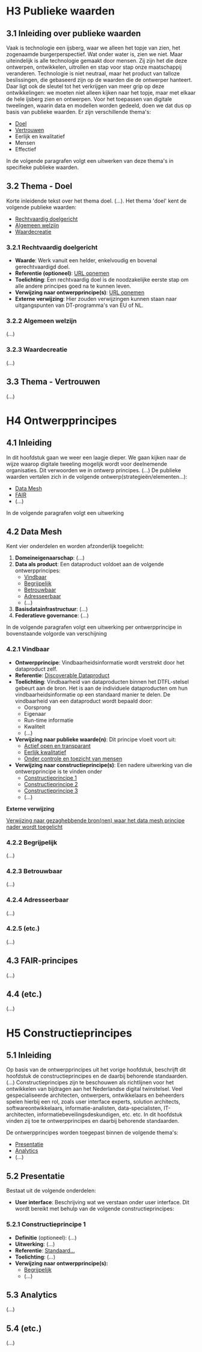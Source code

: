 # H3 Publieke waarden

## 3.1	Inleiding over publieke waarden

Vaak is technologie een ijsberg, waar we alleen het topje van zien, het zogenaamde burgerperspectief. Wat onder water is, zien we niet. Maar uiteindelijk is alle technologie gemaakt door mensen. Zij zijn het die deze ontwerpen, ontwikkelen, uitrollen en stap voor stap onze maatschappij veranderen. Technologie is niet neutraal, maar het product van talloze beslissingen, die gebaseerd zijn op de waarden die de ontwerper hanteert. Daar ligt ook de sleutel tot het verkrijgen van meer grip op deze ontwikkelingen: we moeten niet alleen kijken naar het topje, maar met elkaar de hele ijsberg zien en ontwerpen. Voor het toepassen van digitale tweelingen, waarin data en modellen worden gedeeld, doen we dat dus op basis van publieke waarden. Er zijn verschillende thema's:

 * [Doel](https://github.com/Geonovum/DTFL/blob/main/Referentie%20Architectuur/draft/uitgewerkt_voorbeeld_samenhang_h345.md#32thema---doel)
 * [Vertrouwen](https://github.com/Geonovum/DTFL/blob/main/Referentie%20Architectuur/draft/uitgewerkt_voorbeeld_samenhang_h345.md#33thema---vertrouwen)
 * Eerlijk en kwalitatief
 * Mensen
 * Effectief

In de volgende paragrafen volgt een uitwerken van deze thema's in specifieke publieke waarden.

## 3.2	Thema - Doel

Korte inleidende tekst over het thema doel. (...). Het thema 'doel' kent de volgende publieke waarden:

 * [Rechtvaardig doelgericht](https://github.com/Geonovum/DTFL/blob/main/Referentie%20Architectuur/draft/uitgewerkt_voorbeeld_samenhang_h345.md#321rechtvaardig-doelgericht)
 * [Algemeen welzijn](https://github.com/Geonovum/DTFL/blob/main/Referentie%20Architectuur/draft/uitgewerkt_voorbeeld_samenhang_h345.md#322algemeen-welzijn)
 * [Waardecreatie](https://github.com/Geonovum/DTFL/blob/main/Referentie%20Architectuur/draft/uitgewerkt_voorbeeld_samenhang_h345.md#323waardecreatie)

### 3.2.1	Rechtvaardig doelgericht

* **Waarde**: Werk vanuit een helder, enkelvoudig en bovenal gerechtvaardigd doel.
* **Referentie (optioneel)**: [URL opnemen](URL)
* **Toelichting**: Een rechtvaardig doel is de noodzakelijke eerste stap om alle andere principes goed na te kunnen leven.
* **Verwijzing naar ontwerpprincipe(s)**: [URL opnemen](URL)
* **Externe verwijzing**: Hier zouden verwijzingen kunnen staan naar uitgangspunten van DT-programma's van EU of NL.

### 3.2.2	Algemeen welzijn
(...)

### 3.2.3	Waardecreatie
(...)

## 3.3	Thema - Vertrouwen
(...)

# H4 Ontwerpprincipes
## 4.1	Inleiding
In dit hoofdstuk gaan we weer een laagje dieper. We gaan kijken naar de wijze waarop digitale tweeling mogelijk wordt voor deelnemende organisaties. Dit verwoorden we in ontwerp principes. (...) De publieke waarden vertalen zich in de volgende ontwerp(strategieën/elementen...):

 * [Data Mesh](https://github.com/Geonovum/DTFL/blob/main/Referentie%20Architectuur/draft/uitgewerkt_voorbeeld_samenhang_h345.md#42-data-mesh)
 * [FAIR](https://github.com/Geonovum/DTFL/blob/main/Referentie%20Architectuur/draft/uitgewerkt_voorbeeld_samenhang_h345.md#43-fair-principes)
 * (...)

In de volgende paragrafen volgt een uitwerking

## 4.2 Data Mesh

Kent vier onderdelen en worden afzonderlijk toegelicht: 

1. **Domeineigenaarschap**: (...)
2. **Data als product**: Een dataproduct voldoet aan de volgende ontwerpprincipes:
    * [Vindbaar](https://github.com/Geonovum/DTFL/blob/main/Referentie%20Architectuur/draft/uitgewerkt_voorbeeld_samenhang_h345.md#421vindbaar)
    * [Begrijpelijk](https://github.com/Geonovum/DTFL/blob/main/Referentie%20Architectuur/draft/uitgewerkt_voorbeeld_samenhang_h345.md#422begrijpelijk)
    * [Betrouwbaar](https://github.com/Geonovum/DTFL/blob/main/Referentie%20Architectuur/draft/uitgewerkt_voorbeeld_samenhang_h345.md#423betrouwbaar)
    * [Adresseerbaar](https://github.com/Geonovum/DTFL/blob/main/Referentie%20Architectuur/draft/uitgewerkt_voorbeeld_samenhang_h345.md#424adresseerbaar)
    * (...)
3. **Basisdatainfrastructuur**: (...)
4. **Federatieve governance**: (...)

In de volgende paragrafen volgt een uitwerking per ontwerpprincipe in bovenstaande volgorde van verschijning

### 4.2.1	Vindbaar

 * **Ontwerpprincipe**: Vindbaarheidsinformatie wordt verstrekt door het dataproduct zelf. 
 * **Referentie**: [Discoverable Dataproduct](https://martinfowler.com/articles/data-monolith-to-mesh.html#DataAndProductThinkingConvergence)
 * **Toelichting**: Vindbaarheid van dataproducten binnen het DTFL-stelsel gebeurt aan de bron. Het is aan de individuele dataproducten om hun 
vindbaarheidsinformatie op een standaard manier te delen. De vindbaarheid van een dataproduct wordt bepaald door:
    * Oorsprong
    * Eigenaar
    * Run-time informatie
    * Kwaliteit
    * (...)
* **Verwijzing naar publieke waarde(n)**: Dit principe vloeit voort uit:
    * [Actief open en transparant](URL)
    * [Eerlijk kwalitatief](URL)
    * [Onder controle en toezicht van mensen](URL)
* **Verwijzing naar constructieprincipe(s)**: Een nadere uitwerking van die ontwerpprincipe is te vinden onder
    * [Constructieprincipe 1](https://github.com/Geonovum/DTFL/blob/main/Referentie%20Architectuur/draft/uitgewerkt_voorbeeld_samenhang_h345.md#521constructieprincipe-1)
    * [Constructieprincipe 2](interneLinkNaarConstructieprincipe2)
    * [Constructieprincipe 3](interneLinkNaarConstructieprincipe3)
    * (...)

**Externe verwijzing**

[Verwijzing naar gezaghebbende bron(nen) waar het data mesh principe nader wordt toegelicht](URL)

### 4.2.2	Begrijpelijk

(...)

### 4.2.3 	Betrouwbaar

(...)

### 4.2.4	Adresseerbaar

(...)

### 4.2.5	(etc.)

(...)

## 4.3 FAIR-principes

(...)

## 4.4 	(etc.)

(...)

# H5 Constructieprincipes

## 5.1 Inleiding

Op basis van de ontwerpprincipes uit het vorige hoofdstuk, beschrijft dit hoofdstuk de constructieprincipes en de daarbij behorende standaarden. (...) Constructieprincipes zijn te beschouwen als richtlijnen voor het ontwikkelen van bijdragen aan het Nederlandse digital twinstelsel. Veel gespecialiseerde architecten, ontwerpers, ontwikkelaars en beheerders spelen hierbij een rol, zoals user interface experts, solution architects, softwareontwikkelaars, informatie-analisten, data-specialisten, IT-architecten, informatiebeveilingsdeskundigen, etc. etc. In dit hoofdstuk vinden zij toe te ontwerpprincipes en daarbij behorende standaarden.

De ontwerpprincipes worden toegepast binnen de volgende thema's:
 * [Presentatie](https://github.com/Geonovum/DTFL/blob/main/Referentie%20Architectuur/draft/uitgewerkt_voorbeeld_samenhang_h345.md#52-presentatie)
 * [Analytics ](https://github.com/Geonovum/DTFL/blob/main/Referentie%20Architectuur/draft/uitgewerkt_voorbeeld_samenhang_h345.md#53-analytics)
 * (...)

## 5.2 Presentatie

Bestaat uit de volgende onderdelen:
 * **User interface**: Beschrijving wat we verstaan onder user interface. Dit wordt bereikt met behulp van de volgende constructieprincipes:

### 5.2.1	Constructieprincipe 1

 * **Definitie** (optioneel): (...)
 * **Uitwerking**: (...)
 * **Referentie**: [Standaard...](URL)
 * **Toelichting**: (...)
 * **Verwijzing naar ontwerpprincipe(s):**
    * [Begrijpelijk](https://github.com/Geonovum/DTFL/blob/main/Referentie%20Architectuur/draft/uitgewerkt_voorbeeld_samenhang_h345.md#422begrijpelijk)
    * (...)

## 5.3 Analytics

(...)

## 5.4 (etc.)

(...)